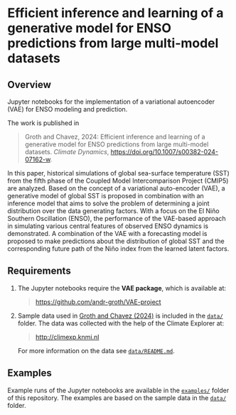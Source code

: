 # Efficient inference and learning of a generative model for ENSO predictions from large multi-model datasets

## Overview

Jupyter notebooks for the implementation of a variational autoencoder (VAE) for ENSO modeling and prediction.

The work is published in

> Groth and Chavez, 2024:  Efficient inference and learning of a generative model for ENSO predictions from large multi-model datasets. _Climate Dynamics_, https://doi.org/10.1007/s00382-024-07162-w.

In this paper, historical simulations of global sea-surface temperature (SST) from the fifth phase of the Coupled Model Intercomparison Project (CMIP5) are analyzed. Based on the concept of a variational auto-encoder (VAE), a generative model of global SST is proposed in combination with an inference model that aims to solve the problem of determining a joint distribution over the data generating factors. With a focus on the El Niño Southern Oscillation (ENSO), the performance of the VAE-based approach in simulating various central features of observed ENSO dynamics is demonstrated. A combination of the VAE with a forecasting model is proposed to make predictions about the distribution of global SST and the corresponding future path of the Niño index from the learned latent factors.

## Requirements

1. The Jupyter notebooks require the __VAE package__, which is available at:

    > https://github.com/andr-groth/VAE-project

2. Sample data used in [Groth and Chavez (2024)](https://doi.org/10.1007/s00382-024-07162-w) is included in the [`data/`](/data/) folder. The data was collected with the help of the Climate Explorer at:

    > http://climexp.knmi.nl

    For more information on the data see [`data/README.md`](/data/README.md).

## Examples

Example runs of the Jupyter notebooks are available in the [`examples/`](/examples/) folder of this repository. The examples are based on the sample data in the [`data/`](/data/) folder.